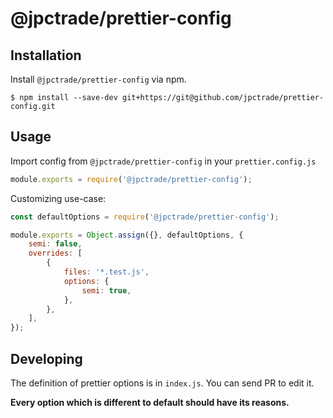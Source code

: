 # @jpctrade/prettier-config

## Installation

Install `@jpctrade/prettier-config` via npm.

```
$ npm install --save-dev git+https://git@github.com/jpctrade/prettier-config.git
```

## Usage

Import config from `@jpctrade/prettier-config` in your `prettier.config.js`

```js
module.exports = require('@jpctrade/prettier-config');
```

Customizing use-case:

```js
const defaultOptions = require('@jpctrade/prettier-config');

module.exports = Object.assign({}, defaultOptions, {
    semi: false,
    overrides: [
        {
            files: '*.test.js',
            options: {
                semi: true,
            },
        },
    ],
});
```

## Developing

The definition of prettier options is in `index.js`. You can send PR to edit it.

**Every option which is different to default should have its reasons.**
